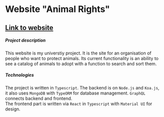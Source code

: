 # Website "Animal Rights"

## [Link to website](https://animal-rights.herokuapp.com/)

##### Project description

This website is my universtiy project. It is the site for an organisation of people who want to protect animals. Its current functionality
is an ability to see a catalog of animals to adopt with a function to search and sort them.

##### Technologies

The project is written in `Typescript`. The backend is on `Node.js` and `Koa.js`, it also uses `MongoDB` with `TypeORM` for database management.
`GraphQL` connects backend and frontend.  
The frontend part is written via `React` in `Typescript` with `Material UI` for design.

